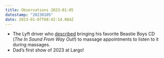 ```yaml
---
title: Observations 2023-01-05
datestamp: "20230105"
date: 2023-01-07T08:42:14.084Z
---
```

- The Lyft driver who [described](https://open.substack.com/pub/spencertweedy/p/bob-voyage?r=62534&utm_campaign=post&utm_medium=web) bringing his favorite Beastie Boys CD (*The In Sound From Way Out!*) to massage appointments to listen to it during massages.
- Dad’s first show of 2023 at Largo!